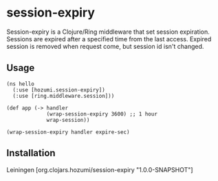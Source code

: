 # session-expiry

Session-expiry is a Clojure/Ring middleware that set session expiration.
Sessions are expired after a specified time from the last access.
Expired session is removed when request come, but session id isn't changed.

## Usage

    (ns hello
      (:use [hozumi.session-expiry])
      (:use [ring.middleware.session]))

    (def app (-> handler
                 (wrap-session-expiry 3600) ;; 1 hour
                 wrap-session))

`(wrap-session-expiry handler expire-sec)`

## Installation
Leiningen
    [org.clojars.hozumi/session-expiry "1.0.0-SNAPSHOT"]
